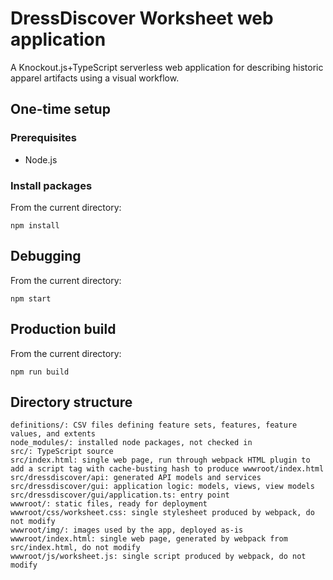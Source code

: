 # DressDiscover Worksheet web application

A Knockout.js+TypeScript serverless web application for describing historic apparel artifacts using a visual workflow.

## One-time setup

### Prerequisites

* Node.js

### Install packages

From the current directory:

	npm install

## Debugging

From the current directory:

	npm start

## Production build

From the current directory:

	npm run build

## Directory structure

	definitions/: CSV files defining feature sets, features, feature values, and extents
	node_modules/: installed node packages, not checked in
	src/: TypeScript source
	src/index.html: single web page, run through webpack HTML plugin to add a script tag with cache-busting hash to produce wwwroot/index.html
	src/dressdiscover/api: generated API models and services
	src/dressdiscover/gui: application logic: models, views, view models
	src/dressdiscover/gui/application.ts: entry point
	wwwroot/: static files, ready for deployment
	wwwroot/css/worksheet.css: single stylesheet produced by webpack, do not modify
	wwwroot/img/: images used by the app, deployed as-is
	wwwroot/index.html: single web page, generated by webpack from src/index.html, do not modify
	wwwroot/js/worksheet.js: single script produced by webpack, do not modify
